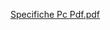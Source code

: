 [Specifiche Pc Pdf.pdf](https://github.com/nocturne989/Project/files/11600405/Specifiche.Pc.Pdf.pdf)
